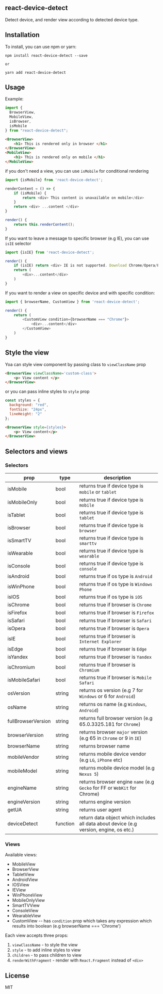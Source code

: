 ## react-device-detect

Detect device, and render view according to detected device type.

## Installation

To install, you can use npm or yarn:

```
npm install react-device-detect --save

or

yarn add react-device-detect
```

## Usage

Example:

```javascript
import {
  BrowserView,
  MobileView,
  isBrowser,
  isMobile
} from "react-device-detect";
```

```html
<BrowserView>
    <h1> This is rendered only in browser </h1>
</BrowserView>
<MobileView>
    <h1> This is rendered only on mobile </h1>
</MobileView>
```

if you don't need a view, you can use `isMobile` for conditional rendering

```javascript
import {isMobile} from 'react-device-detect';

renderContent = () => {
    if (isMobile) {
        return <div> This content is unavailable on mobile</div>
    }
    return <div> ...content </div>
}

render() {
    return this.renderContent();
}
```

If you want to leave a message to specific browser (e.g IE), you can use `isIE` selector

```javascript
import {isIE} from 'react-device-detect';

render() {
    if (isIE) return <div> IE is not supported. Download Chrome/Opera/Firefox </div>
    return (
        <div>...content</div>
    )
}
```

If you want to render a view on specific device and with specific condition:

```javascript
import { browserName, CustomView } from 'react-device-detect';

render() {
    return (
        <CustomView condition={browserName === "Chrome"}>
            <div>...content</div>
        </CustomView>
    )
}
```

## Style the view

Yoa can style view component by passing class to `viewClassName` prop

```html
<BrowserView viewClassName='custom-class'>
    <p> View content </p>
</BrowserView>
```

or you can pass inline styles to `style` prop

```javascript
const styles = {
  background: "red",
  fontSize: "24px",
  lineHeight: "2"
};
```

```html
<BrowserView style={styles}>
    <p> View content</p>
</BrowserView>
```

## Selectors and views

### Selectors

| prop               | type     | description                                                                            |
| ------------------ | -------- | -------------------------------------------------------------------------------------- |
| isMobile           | bool     | returns true if device type is `mobile` or `tablet`                                    |
| isMobileOnly       | bool     | returns true if device type is `mobile`                                                |
| isTablet           | bool     | returns true if device type is `tablet`                                                |
| isBrowser          | bool     | returns true if device type is `browser`                                               |
| isSmartTV          | bool     | returns true if device type is `smarttv`                                               |
| isWearable         | bool     | returns true if device type is `wearable`                                              |
| isConsole          | bool     | returns true if device type is `console`                                               |
| isAndroid          | bool     | returns true if os type is `Android`                                                   |
| isWinPhone         | bool     | returns true if os type is `Windows Phone`                                             |
| isIOS              | bool     | returns true if os type is `iOS`                                                       |
| isChrome           | bool     | returns true if browser is `Chrome`                                                    |
| isFirefox          | bool     | returns true if browser is `Firefox`                                                   |
| isSafari           | bool     | returns true if browser is `Safari`                                                    |
| isOpera            | bool     | returns true if browser is `Opera`                                                     |
| isIE               | bool     | returns true if browser is `Internet Explorer`                                         |
| isEdge             | bool     | returns true if browser is `Edge`                                                      |
| isYandex           | bool     | returns true if browser is `Yandex`                                                    |
| isChromium         | bool     | returns true if browser is `Chromium`                                                  |
| isMobileSafari     | bool     | returns true if browser is `Mobile Safari`                                             |
| osVersion          | string   | returns os version (e.g 7 for `Windows` or 6 for `Android`)                            |
| osName             | string   | returns os name (e.g `Windows`, `Android`)                                             |
| fullBrowserVersion | string   | returns full browser version (e.g 65.0.3325.181 for `Chrome`)                          |
| browserVersion     | string   | returns browser `major` version (e.g 65 in `Chrome` or 9 in `IE`)                      |
| browserName        | string   | returns browser name                                                                   |
| mobileVendor       | string   | returns mobile device vendor (e.g `LG`, `iPhone` etc)                                  |
| mobileModel        | string   | returns mobile device model (e.g `Nexus 5`)                                            |
| engineName         | string   | returns browser engine `name` (e.g `Gecko` for FF or `WebKit` for Chrome)              |
| engineVersion      | string   | returns engine version                                                                 |
| getUA              | string   | returns user agent                                                                     |
| deviceDetect       | function | return data object which includes all data about device (e.g version, engine, os etc.) |

### Views

Available views:

- MobileView
- BrowserView
- TabletView
- AndroidView
- IOSView
- IEView
- WinPhoneView
- MobileOnlyView
- SmartTVView
- ConsoleView
- WearableView
- CustomView -- has `condition` prop which takes any expression which results into boolean (e.g browserName === 'Chrome')

Each view accepts three props:

1.  `viewClassName` - to style the view
2.  `style` - to add inline styles to view
3.  `children` - to pass children to view
4.  `renderWithFragment` - render with `React.Fragment` instead of `<div>`


## License

MIT
